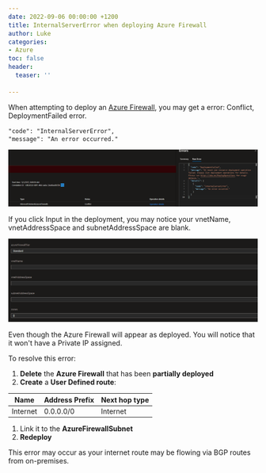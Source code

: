 ```yaml
---
date: 2022-09-06 00:00:00 +1200
title: InternalServerError when deploying Azure Firewall
author: Luke
categories:
- Azure
toc: false
header:
  teaser: ''

---
```

When attempting to deploy an [Azure Firewall](https://docs.microsoft.com/en-us/azure/firewall/overview?WT.mc_id=AZ-MVP-5004796 "What is Azure Firewall?"), you may get a error: Conflict, DeploymentFailed error.

    "code": "InternalServerError",
    "message": "An error occurred."

![Deployment Failed - Azure Firewall](/uploads/deploymentfailedazurefirewall.png "Deployment Failed - Azure Firewall")

If you click Input in the deployment, you may notice your vnetName, vnetAddressSpace and subnetAddressSpace are blank.

![Azure Firewall deployment](/uploads/deploymentfailedazurefirewallinputs.png "Azure Firewall deployment")

Even though the Azure Firewall will appear as deployed. You will notice that it won't have a Private IP assigned.

To resolve this error:

1. **Delete** the **Azure Firewall** that has been **partially deployed**
2. **Create** a **User Defined route**:

| Name | Address Prefix | Next hop type |
| --- | --- | --- |
| Internet | 0.0.0.0/0 | Internet |

1. Link it to the **AzureFirewallSubnet**
2. **Redeploy**

This error may occur as your internet route may be flowing via BGP routes from on-premises.